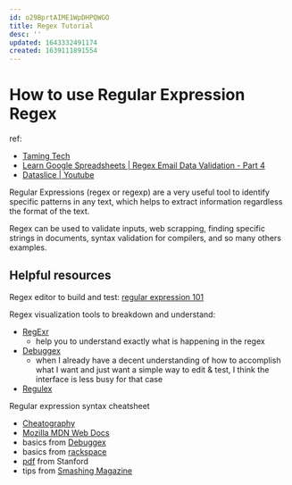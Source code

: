 ```yaml
---
id: o29BprtAIME1WpDHPQWGO
title: Regex Tutorial
desc: ''
updated: 1643332491174
created: 1639111891554
---
```

# How to use Regular Expression Regex

ref: 
- [Taming Tech](https://www.youtube.com/watch?v=BxwCbPdGhzs)
- [Learn Google Spreadsheets | Regex Email Data Validation - Part 4](https://www.youtube.com/watch?v=Q_gtj9F5DnA)
- [Dataslice | Youtube](https://www.youtube.com/watch?v=jCAyQ7C71m4)

Regular Expressions (regex or regexp) are a very useful tool to identify specific patterns in any text, which helps to extract information regardless the format of the text.

Regex can be used to validate inputs, web scrapping, finding specific strings in documents, syntax validation for compilers, and so many others examples.

## Helpful resources
Regex editor to build and test: [regular expression 101](https://regex101.com/)

Regex visualization tools to breakdown and understand:
- [RegExr](https://regexr.com/)
  - help you to understand exactly what is happening in the regex
- [Debuggex](https://www.debuggex.com/)
  - when I already have a decent understanding of how to accomplish what I want and just want a simple way to edit & test, I think the interface is less busy for that case
- [Regulex](https://github.com/CJex/regulex)

Regular expression syntax cheatsheet
- [Cheatography](https://cheatography.com/davechild/cheat-sheets/regular-expressions/)
- [Mozilla MDN Web Docs](https://developer.mozilla.org/en-US/docs/Web/JavaScript/Guide/Regular_Expressions/Cheatsheet)
- basics from [Debuggex](https://www.debuggex.com/cheatsheet/regex/python)
- basics from [rackspace](https://docs.rackspace.com/support/how-to/regex-cheat-sheet-basics/)
- [pdf](http://stanford.edu/~wpmarble/webscraping_tutorial/regex_cheatsheet.pdf) from Stanford
- tips from [Smashing Magazine](https://www.smashingmagazine.com/2009/05/introduction-to-advanced-regular-expressions/)